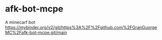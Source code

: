 # afk-bot-mcpe
A minecarf bot
https://mybinder.org/v2/git/https%3A%2F%2Fgithub.com%2FGranGuorgeMC%2Fafk-bot-mcpe.git/main
